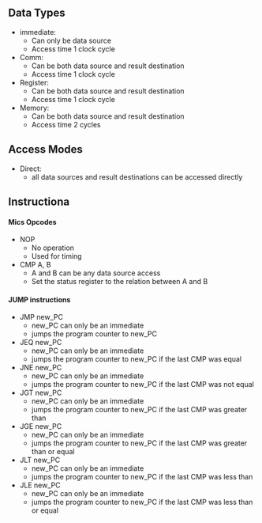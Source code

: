 ##  Data Types
* immediate:
  - Can only be data source
  - Access time 1 clock cycle
* Comm:
  - Can be both data source and result destination
  - Access time 1 clock cycle
* Register:
  - Can be both data source and result destination
  - Access time 1 clock cycle
* Memory:
  - Can be both data source and result destination
  - Access time 2 cycles

## Access Modes
* Direct:
  - all data sources and result destinations can be accessed directly

##  Instructiona
#### Mics Opcodes
* NOP
  - No operation
  - Used for timing
* CMP A, B
  - A and B can be any data source access
  - Set the status register to the relation between A and B

####  JUMP instructions
* JMP new_PC
  - new_PC can only be an immediate
  - jumps the program counter to new_PC
* JEQ new_PC
  - new_PC can only be an immediate
  - jumps the program counter to new_PC if the last CMP was equal
* JNE new_PC
  - new_PC can only be an immediate
  - jumps the program counter to new_PC if the last CMP was not equal
* JGT new_PC
  - new_PC can only be an immediate
  - jumps the program counter to new_PC if the last CMP was greater than
* JGE new_PC
  - new_PC can only be an immediate
  - jumps the program counter to new_PC if the last CMP was greater than or equal
* JLT new_PC
  - new_PC can only be an immediate
  - jumps the program counter to new_PC if the last CMP was less than
* JLE new_PC
  - new_PC can only be an immediate
  - jumps the program counter to new_PC if the last CMP was less than or equal
